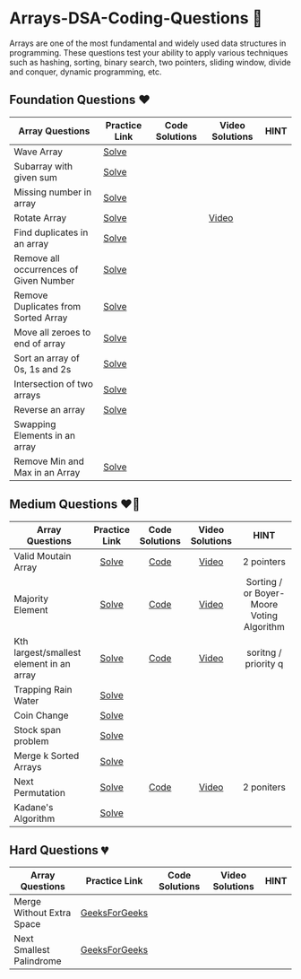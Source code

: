 # Arrays-DSA-Coding-Questions 🚀
Arrays are one of the most fundamental and widely used data structures in programming.
These questions test your ability to apply various techniques such as hashing, sorting, binary search, two pointers, sliding window, divide and conquer, dynamic programming, etc. 

## Foundation Questions ❤️
| Array Questions  | Practice Link | Code Solutions | Video Solutions | HINT
-|-|-|-|-
Wave Array| [Solve](https://practice.geeksforgeeks.org/problems/wave-array-1587115621/1?utm_source=geeksforgeeks) |
Subarray with given sum| [Solve](https://Solve.com/problems/subarray-sum-equals-k/) |
Missing number in array| [Solve](https://Solve.com/problems/missing-number/) |
Rotate Array | [Solve](https://Solve.com/problems/rotate-array/) |  | [Video](https://youtu.be/0OTPqrEd74g) 
Find duplicates in an array| [Solve](https://Solve.com/problems/find-all-duplicates-in-an-array/) | 
Remove all occurrences of Given Number | [Solve](https://Solve.com/problems/remove-element/)
Remove Duplicates from Sorted Array | [Solve](https://Solve.com/problems/remove-duplicates-from-sorted-array/)
Move all zeroes to end of array| [Solve](https://Solve.com/problems/move-zeroes/)
Sort an array of 0s, 1s and 2s | [Solve](https://Solve.com/problems/sort-colors/submissions/) | 
Intersection of two arrays| [Solve](https://Solve.com/problems/intersection-of-two-arrays/)
Reverse an array| [Solve](https://Solve.com/problems/reverse-string/)
Swapping Elements in an array|
Remove Min and Max in an Array| [Solve](https://leetcode.com/problems/removing-minimum-and-maximum-from-array/)

## Medium Questions ❤️‍🔥
| Array Questions  | Practice Link | Code Solutions | Video Solutions | HINT
| ------------- | :-------------: | :-------------: | :---------: |:---------: |
Valid Moutain Array | [Solve](https://Solve.com/problems/valid-mountain-array/) | [Code](#) | [Video](https://youtu.be/tVDTjm_fYbQ) | 2 pointers
Majority Element | [Solve](https://Solve.com/problems/majority-element/) | [Code](#) | [Video](https://www.youtube.com/watch?v=cLE1J34pYUo) | Sorting / or Boyer-Moore Voting Algorithm
Kth largest/smallest element in an array | [Solve](https://Solve.com/problems/kth-largest-element-in-an-array/) | [Code](https://github.com/CodingWallah/Arrays-DSA-Coding-Questions/blob/main/kth-largest-smallest.md) | [Video](#) | soritng / priority q
Trapping Rain Water|[Solve](https://Solve.com/problems/trapping-rain-water/)
Coin Change|[Solve](https://Solve.com/problems/coin-change/)
Stock span problem|[Solve](https://Solve.com/problems/online-stock-span/)
Merge k Sorted Arrays|[Solve](https://Solve.com/problems/merge-k-sorted-lists/)
Next Permutation |[Solve](https://Solve.com/problems/next-permutation) | [Code](#) | [Video](#) | 2 poniters 
Kadane's Algorithm|[Solve](https://Solve.com/problems/maximum-subarray)



## Hard Questions 💔
| Array Questions  | Practice Link | Code Solutions | Video Solutions | HINT
-|-|-|-|-
Merge Without Extra Space|[GeeksForGeeks](https://practice.geeksforgeeks.org/problems/merge-two-sorted-arrays-1587115620/1)
Next Smallest Palindrome|[GeeksForGeeks](https://practice.geeksforgeeks.org/problems/next-smallest-palindrome4740/1?utm_source=geeksforgeeks)
